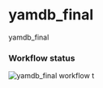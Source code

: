 # yamdb_final
yamdb_final 

### Workflow status
![yamdb_final workflow](https://github.com/feyaschuk/yamdb_final/actions/workflows/yamdb_workflow.yaml/badge.svg)
t